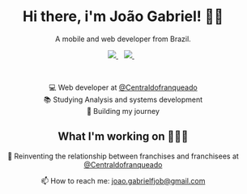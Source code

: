 
<h1 align='center'>
  Hi there, i'm João Gabriel! 👋🏻
</h1>

<p align='center'>
  A mobile and web developer from Brazil.
</p>

<p align='center'>
  
  <a href="https://www.linkedin.com/in/joaogabrielf/">
    <img src="https://img.shields.io/badge/linkedin-%230077B5.svg?&style=for-the-badge&logo=linkedin&logoColor=white" />
  </a>&nbsp;&nbsp;
  <a href="https://www.instagram.com/joaogabrielfjob/">
    <img src="https://img.shields.io/badge/instagram-%23E4405F.svg?&style=for-the-badge&logo=instagram&logoColor=white" />        
  </a>&nbsp;&nbsp;
  
</p> 

<br>

<p align='center'>
  💻 Web developer at 
  <a href ="https://centraldofranqueado.com.br">
    @Centraldofranqueado
  </a> <br>
  📚 Studying Analysis and systems development <br>
  🍂 Building my journey <br>
</p>


<h2 align='center'>What I'm working on 👨🏻‍💻</h2>

<p align='center'>
  🚀 Reinventing the relationship between franchises and franchisees at
  <a href ="https://centraldofranqueado.com.br">
    @Centraldofranqueado
  </a>
</p>

<p align='center'>
  📫 How to reach me: <a href='mailto:joao.gabrielfjob@gmail.com'>joao.gabrielfjob@gmail.com</a>
</p>
